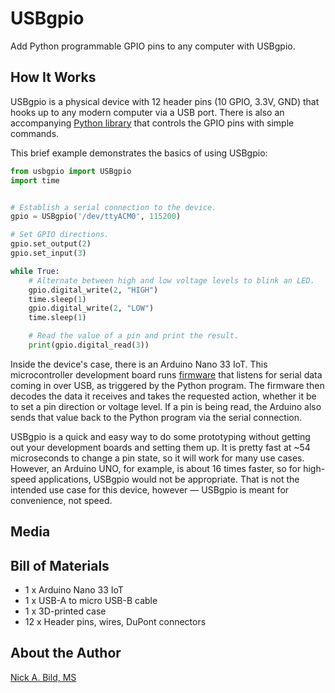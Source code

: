 # USBgpio

Add Python programmable GPIO pins to any computer with USBgpio.

## How It Works

USBgpio is a physical device with 12 header pins (10 GPIO, 3.3V, GND) that hooks up to any modern computer via a USB port. There is also an accompanying [Python library](https://github.com/nickbild/usb_gpio/blob/main/usbgpio.py) that controls the GPIO pins with simple commands.

This brief example demonstrates the basics of using USBgpio:

```python
from usbgpio import USBgpio
import time


# Establish a serial connection to the device.
gpio = USBgpio('/dev/ttyACM0', 115200)

# Set GPIO directions.
gpio.set_output(2)
gpio.set_input(3)

while True:
    # Alternate between high and low voltage levels to blink an LED.
    gpio.digital_write(2, "HIGH")
    time.sleep(1)
    gpio.digital_write(2, "LOW")
    time.sleep(1)

    # Read the value of a pin and print the result.
    print(gpio.digital_read(3))
```

Inside the device's case, there is an Arduino Nano 33 IoT. This microcontroller development board runs [firmware](https://github.com/nickbild/usb_gpio/blob/main/usb_gpio_arduino/usb_gpio_arduino.ino) that listens for serial data coming in over USB, as triggered by the Python program. The firmware then decodes the data it receives and takes the requested action, whether it be to set a pin direction or voltage level. If a pin is being read, the Arduino also sends that value back to the Python program via the serial connection.

USBgpio is a quick and easy way to do some prototyping without getting out your development boards and setting them up. It is pretty fast at ~54 microseconds to change a pin state, so it will work for many use cases. However, an Arduino UNO, for example, is about 16 times faster, so for high-speed applications, USBgpio would not be appropriate. That is not the intended use case for this device, however — USBgpio is meant for convenience, not speed.

## Media

## Bill of Materials

- 1 x Arduino Nano 33 IoT
- 1 x USB-A to micro USB-B cable
- 1 x 3D-printed case
- 12 x Header pins, wires, DuPont connectors

## About the Author

[Nick A. Bild, MS](https://nickbild79.firebaseapp.com/#!/)
